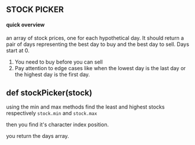## STOCK PICKER
#### quick overview
an array of stock prices, one for each hypothetical day. It should return a pair of days representing the best day to buy and the best day to sell. Days start at 0.

1. You need to buy before you can sell
2. Pay attention to edge cases like when the lowest day is the last day or the highest day is the first day.

## def stockPicker(stock)
using the min and max methods find the least and highest stocks respectively
`stock.min`  and  `stock.max`

then you find it's character index position.

you return the days array.